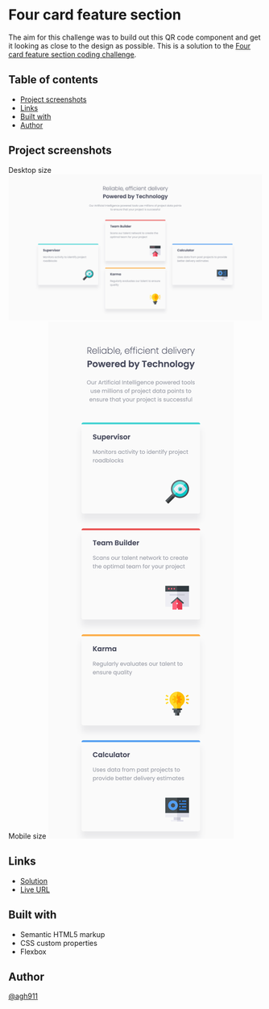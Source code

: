 # Four card feature section
The aim for this challenge was to build out this QR code component and get it looking as close to the design as possible. This is a solution to the [Four card feature section coding challenge](https://www.frontendmentor.io/challenges/four-card-feature-section-weK1eFYK).

## Table of contents
- [Project screenshots](#project-screenshots)
- [Links](#links)
- [Built with](#built-with)
- [Author](#author)

## Project screenshots
Desktop size
![four-card-feature-section-desktop-size](images/four-card-feature-section-desktop.png)
Mobile size
![four-card-feature-section-mobile-size](images/four-card-feature-section-mobile.png)

## Links
* [Solution](https://github.com/agh911/Four-card-feature-section)
* [Live URL](https://agh911.github.io/Four-card-feature-section)

## Built with
- Semantic HTML5 markup
- CSS custom properties
- Flexbox

## Author
[@agh911](https://www.github.com/agh911)

